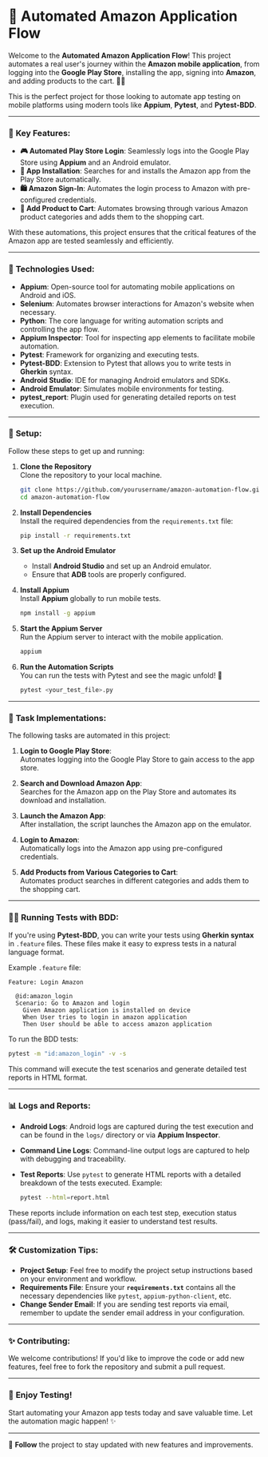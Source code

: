 # 🚀 **Automated Amazon Application Flow**

Welcome to the **Automated Amazon Application Flow**! This project automates a real user's journey within the **Amazon mobile application**, from logging into the **Google Play Store**, installing the app, signing into **Amazon**, and adding products to the cart. 🛒📱

This is the perfect project for those looking to automate app testing on mobile platforms using modern tools like **Appium**, **Pytest**, and **Pytest-BDD**. 

---

### 🌟 **Key Features**:
- **🎮 Automated Play Store Login**: Seamlessly logs into the Google Play Store using **Appium** and an Android emulator.
- **📲 App Installation**: Searches for and installs the Amazon app from the Play Store automatically.
- **🛍️ Amazon Sign-In**: Automates the login process to Amazon with pre-configured credentials.
- **🛒 Add Product to Cart**: Automates browsing through various Amazon product categories and adds them to the shopping cart.
  
With these automations, this project ensures that the critical features of the Amazon app are tested seamlessly and efficiently.

---

### 🔧 **Technologies Used**:
- **Appium**: Open-source tool for automating mobile applications on Android and iOS.
- **Selenium**: Automates browser interactions for Amazon's website when necessary.
- **Python**: The core language for writing automation scripts and controlling the app flow.
- **Appium Inspector**: Tool for inspecting app elements to facilitate mobile automation.
- **Pytest**: Framework for organizing and executing tests.
- **Pytest-BDD**: Extension to Pytest that allows you to write tests in **Gherkin** syntax.
- **Android Studio**: IDE for managing Android emulators and SDKs.
- **Android Emulator**: Simulates mobile environments for testing.
- **pytest_report**: Plugin used for generating detailed reports on test execution.

---

### 🏁 **Setup**:
Follow these steps to get up and running:

1. **Clone the Repository**  
   Clone the repository to your local machine.
   ```bash
   git clone https://github.com/yourusername/amazon-automation-flow.git
   cd amazon-automation-flow
   ```

2. **Install Dependencies**  
   Install the required dependencies from the `requirements.txt` file:
   ```bash
   pip install -r requirements.txt
   ```

3. **Set up the Android Emulator**  
   - Install **Android Studio** and set up an Android emulator.
   - Ensure that **ADB** tools are properly configured.

4. **Install Appium**  
   Install **Appium** globally to run mobile tests.
   ```bash
   npm install -g appium
   ```

5. **Start the Appium Server**  
   Run the Appium server to interact with the mobile application.
   ```bash
   appium
   ```

6. **Run the Automation Scripts**  
   You can run the tests with Pytest and see the magic unfold! 💫
   ```bash
   pytest <your_test_file>.py
   ```

---

### 📝 **Task Implementations**:

The following tasks are automated in this project:

1. **Login to Google Play Store**:  
   Automates logging into the Google Play Store to gain access to the app store.

2. **Search and Download Amazon App**:  
   Searches for the Amazon app on the Play Store and automates its download and installation.

3. **Launch the Amazon App**:  
   After installation, the script launches the Amazon app on the emulator.

4. **Login to Amazon**:  
   Automatically logs into the Amazon app using pre-configured credentials.

5. **Add Products from Various Categories to Cart**:  
   Automates product searches in different categories and adds them to the shopping cart.

---

### 🏃‍♂️ **Running Tests with BDD**:

If you're using **Pytest-BDD**, you can write your tests using **Gherkin syntax** in `.feature` files. These files make it easy to express tests in a natural language format.

Example `.feature` file:

```gherkin
Feature: Login Amazon

  @id:amazon_login
  Scenario: Go to Amazon and login
    Given Amazon application is installed on device
    When User tries to login in amazon application
    Then User should be able to access amazon application
```

To run the BDD tests:
```bash
pytest -m "id:amazon_login" -v -s
```

This command will execute the test scenarios and generate detailed test reports in HTML format.

---

### 📊 **Logs and Reports**:

- **Android Logs**: Android logs are captured during the test execution and can be found in the `logs/` directory or via **Appium Inspector**.
  
- **Command Line Logs**: Command-line output logs are captured to help with debugging and traceability.
  
- **Test Reports**: Use `pytest` to generate HTML reports with a detailed breakdown of the tests executed. Example:
  ```bash
  pytest --html=report.html
  ```

These reports include information on each test step, execution status (pass/fail), and logs, making it easier to understand test results.

---

### 🛠 **Customization Tips**:

- **Project Setup**: Feel free to modify the project setup instructions based on your environment and workflow.
- **Requirements File**: Ensure your **`requirements.txt`** contains all the necessary dependencies like `pytest`, `appium-python-client`, etc.
- **Change Sender Email**: If you are sending test reports via email, remember to update the sender email address in your configuration.

---

### ✨ **Contributing**:

We welcome contributions! If you'd like to improve the code or add new features, feel free to fork the repository and submit a pull request. 

---

### 🎉 **Enjoy Testing!**  
Start automating your Amazon app tests today and save valuable time. Let the automation magic happen! ✨

---

🔗 **Follow** the project to stay updated with new features and improvements.
